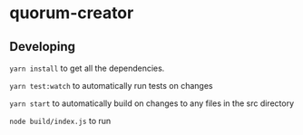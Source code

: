 # quorum-creator

## Developing
`yarn install` to get all the dependencies.

`yarn test:watch` to automatically run tests on changes

`yarn start` to automatically build on changes to any files in the src directory

`node build/index.js` to run
